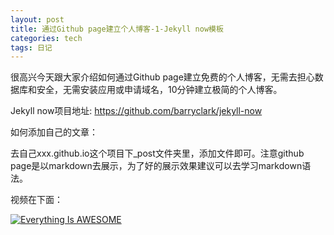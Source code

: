 ```yaml
---
layout: post
title: 通过Github page建立个人博客-1-Jekyll now模板
categories: tech
tags: 日记
---
```


很高兴今天跟大家介绍如何通过Github page建立免费的个人博客，无需去担心数据库和安全，无需安装应用或申请域名，10分钟建立极简的个人博客。

Jekyll now项目地址: https://github.com/barryclark/jekyll-now

如何添加自己的文章：

去自己xxx.github.io这个项目下_post文件夹里，添加文件即可。注意github page是以markdown去展示，为了好的展示效果建议可以去学习markdown语法。

视频在下面：

[![Everything Is AWESOME](http://i.imgur.com/Ot5DWAW.png)](https://youtu.be/RQAXzv0zZSA "Everything Is AWESOME")

